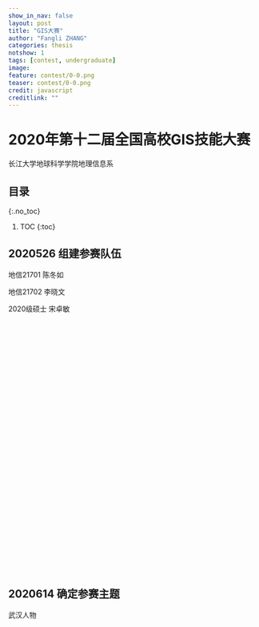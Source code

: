 ```yaml
---
show_in_nav: false
layout: post
title: "GIS大赛"
author: "Fangli ZHANG"
categories: thesis
notshow: 1
tags: [contest, undergraduate]
image:
feature: contest/0-0.png
teaser: contest/0-0.png
credit: javascript
creditlink: ""
---
```


# 2020年第十二届全国高校GIS技能大赛

长江大学地球科学学院地理信息系

## 目录
{:.no_toc}
1. TOC
{:toc}

## 2020526 组建参赛队伍
地信21701 陈冬如

地信21702 李晓文

2020级硕士 宋卓敏

<html>
<head>
    <meta charset="utf-8">
    <title>ECharts</title>
    <script src="../echarts/echarts-master/dist/echarts.js"></script>
    <script src="../echarts/echarts-master/dist/extension/bmap.js"></script>
    <script type="text/javascript" src="http://api.map.baidu.com/api?v=3.0&ak=UQIbZ8RrepxcyoSARRWIrIxZNdSyt96f"></script>
</head>
<body>
    <div id="main" style="width: 100%; height: 500px;"></div>
    <script type="text/javascript">
            echarts.init(document.getElementById('main')).setOption({
                backgroundColor: '#000',
                title: {
                        text: '全国主要城市空气质量 - 百度地图',
                        subtext: 'data from PM25.in',
                        sublink: 'http://www.pm25.in',
                        left: 'center'
                    },
                    tooltip : {
                        trigger: 'item'
                    },
                    bmap: {
                        center: [104.114129, 37.550339],
                        zoom: 4,
                        roam: true,
                        mapStyle: {
           styleJson: [
                   {
                       "featureType": "water",
                       "elementType": "all",
                       "stylers": {
                           "color": "#044161"
                       }
                   },
                   {
                       "featureType": "land",
                       "elementType": "all",
                       "stylers": {
                           "color": "#004981"
                       }
                   },
                   {
                       "featureType": "boundary",
                       "elementType": "geometry",
                       "stylers": {
                           "color": "#064f85"
                       }
                   },
                   {
                       "featureType": "railway",
                       "elementType": "all",
                       "stylers": {
                           "visibility": "off"
                       }
                   },
                   {
                       "featureType": "highway",
                       "elementType": "geometry",
                       "stylers": {
                           "color": "#004981"
                       }
                   },
                   {
                       "featureType": "highway",
                       "elementType": "geometry.fill",
                       "stylers": {
                           "color": "#005b96",
                           "lightness": 1
                       }
                   },
                   {
                       "featureType": "highway",
                       "elementType": "labels",
                       "stylers": {
                           "visibility": "off"
                       }
                   },
                   {
                       "featureType": "arterial",
                       "elementType": "geometry",
                       "stylers": {
                           "color": "#004981"
                       }
                   },
                   {
                       "featureType": "arterial",
                       "elementType": "geometry.fill",
                       "stylers": {
                           "color": "#00508b"
                       }
                   },
                   {
                       "featureType": "poi",
                       "elementType": "all",
                       "stylers": {
                           "visibility": "off"
                       }
                   },
                   {
                       "featureType": "green",
                       "elementType": "all",
                       "stylers": {
                           "color": "#056197",
                           "visibility": "off"
                       }
                   },
                   {
                       "featureType": "subway",
                       "elementType": "all",
                       "stylers": {
                           "visibility": "off"
                       }
                   },
                   {
                       "featureType": "manmade",
                       "elementType": "all",
                       "stylers": {
                           "visibility": "off"
                       }
                   },
                   {
                       "featureType": "local",
                       "elementType": "all",
                       "stylers": {
                           "visibility": "off"
                       }
                   },
                   {
                       "featureType": "arterial",
                       "elementType": "labels",
                       "stylers": {
                           "visibility": "off"
                       }
                   },
                   {
                       "featureType": "boundary",
                       "elementType": "geometry.fill",
                       "stylers": {
                           "color": "#029fd4"
                       }
                   },
                   {
                       "featureType": "building",
                       "elementType": "all",
                       "stylers": {
                           "color": "#1a5787"
                       }
                   },
                   {
                       "featureType": "label",
                       "elementType": "all",
                       "stylers": {
                           "visibility": "off"
                       }
                   },
                    series : []
            });
    </script>
</body>
</html>


## 2020614 确定参赛主题
武汉人物
